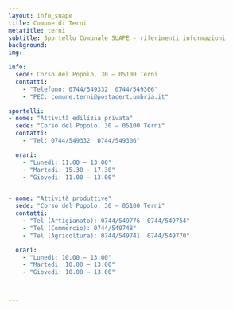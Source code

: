 ```yaml
---
layout: info_suape
title: Comune di Terni
metatitle: terni
subtitle: Sportello Comunale SUAPE - riferimenti informazioni
background:
img:

info:
  sede: Corso del Popolo, 30 – 05100 Terni
  contatti:
    - "Telefono: 0744/549332  0744/549306"
    - "PEC: comune.terni@postacert.umbria.it"

sportelli:
- nome: "Attività edilizia privata"
  sede: "Corso del Popolo, 30 – 05100 Terni"
  contatti:
    - "Tel: 0744/549332  0744/549306"

  orari:
    - "Lunedì: 11.00 – 13.00"
    - "Martedì: 15.30 – 17.30"
    - "Giovedì: 11.00 – 13.00"


- nome: "Attività produttive"
  sede: "Corso del Popolo, 30 – 05100 Terni"
  contatti:
    - "Tel (Artigianato): 0744/549776  0744/549754"
    - "Tel (Commercio): 0744/549748"
    - "Tel (Agricoltura): 0744/549741  0744/549770"

  orari:
    - "Lunedì: 10.00 – 13.00"
    - "Martedì: 10.00 – 13.00"
    - "Giovedì: 10.00 – 13.00"



---
```

